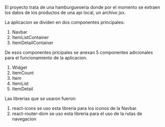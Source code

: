El proyecto trata de una hamburgueseria donde por el momento se extraen los datos de los productos de una api local, un archivo jsx.

La aplicacion se dividen en dos componentes principales: 

1) Navbar
2) ItemListContainer
3) ItemDetailContainer

De esos componentes pricipales se anexan 5 componentes adicionales para el funcionamiento de la aplicacion. 

1) Widget
2) ItemCount
3) Item
4) ItemList
5) ItemDetail

Las librerias que se usaron fueron:

1) react-icons
    se uso esta libreria para los iconos de la Navbar.
2) react-router-dom
    se uso esta libreria para el uso de la rutas de navegacion
